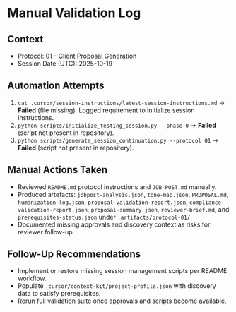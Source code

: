 # Manual Validation Log

## Context
- Protocol: 01 - Client Proposal Generation
- Session Date (UTC): 2025-10-19

## Automation Attempts
1. `cat .cursor/session-instructions/latest-session-instructions.md` → **Failed** (file missing). Logged requirement to initialize session instructions.
2. `python scripts/initialize_testing_session.py --phase 0` → **Failed** (script not present in repository).
3. `python scripts/generate_session_continuation.py --protocol 01` → **Failed** (script not present in repository).

## Manual Actions Taken
- Reviewed `README.md` protocol instructions and `JOB-POST.md` manually.
- Produced artefacts: `jobpost-analysis.json`, `tone-map.json`, `PROPOSAL.md`, `humanization-log.json`, `proposal-validation-report.json`, `compliance-validation-report.json`, `proposal-summary.json`, `reviewer-brief.md`, and `prerequisites-status.json` under `.artifacts/protocol-01/`.
- Documented missing approvals and discovery context as risks for reviewer follow-up.

## Follow-Up Recommendations
- Implement or restore missing session management scripts per README workflow.
- Populate `.cursor/context-kit/project-profile.json` with discovery data to satisfy prerequisites.
- Rerun full validation suite once approvals and scripts become available.

